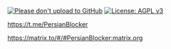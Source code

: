 [![Please don't upload to GitHub](https://nogithub.codeberg.page/badge.svg)](https://nogithub.codeberg.page)   [![License: AGPL v3](https://img.shields.io/badge/License-AGPL%20v3-blue.svg)](https://www.gnu.org/licenses/agpl-3.0)

https://t.me/PersianBlocker

https://matrix.to/#/#PersianBlocker:matrix.org
